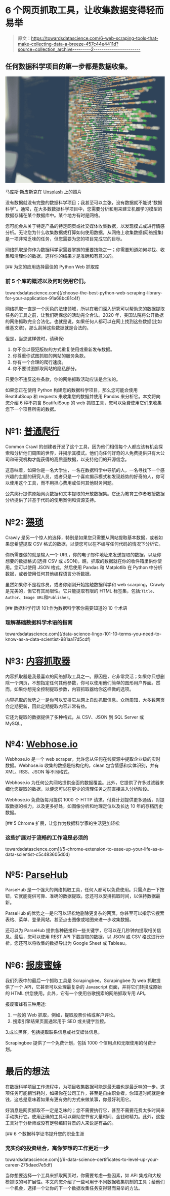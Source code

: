 # 6 个网页抓取工具，让收集数据变得轻而易举

> 原文：<https://towardsdatascience.com/6-web-scraping-tools-that-make-collecting-data-a-breeze-457c44e4411d?source=collection_archive---------2----------------------->

## 任何数据科学项目的第一步都是数据收集。

![](img/2172f238c24c28224e2601cdee1c3b06.png)

马库斯·斯皮斯克在 [Unsplash](https://unsplash.com?utm_source=medium&utm_medium=referral) 上的照片

没有数据就没有完整的数据科学项目；我甚至可以主张，没有数据就不能说“数据科学”。通常，在大多数数据科学项目中，您需要分析和用来建立机器学习模型的数据存储在某个数据库中。某个地方有时是网络。

您可能会从关于特定产品的特定网页或社交媒体收集数据，以发现模式或进行情感分析。无论您为什么收集数据或打算如何使用数据，从网络上收集数据(网络搜集)是一项非常乏味的任务，但您需要为您的项目完成它的目标。

网络抓取是你作为数据科学家需要掌握的重要技能之一；你需要知道如何寻找、收集和清理你的数据，这样你的结果才是准确和有意义的。

[](/choose-the-best-python-web-scraping-library-for-your-application-91a68bc81c4f) [## 为您的应用选择最佳的 Python Web 抓取库

### 前 5 个库的概述以及何时使用它们。

towardsdatascience.com](/choose-the-best-python-web-scraping-library-for-your-application-91a68bc81c4f) 

网络抓取一直是一个灰色的法律领域，所以在我们深入研究可以帮助您的数据提取任务的工具之前，让我们确保您的活动完全合法。2020 年，美国法院将公开数据的网络抓取完全合法化。也就是说，如果任何人都可以在网上找到这些数据(比如维基文章)，那么刮掉这些数据就是合法的。

但是，当您这样做时，请确保:

1.  你不会以侵犯版权的方式重复使用或重新发布数据。
2.  你尊重你试图抓取的网站的服务条款。
3.  你有一个合理的爬行速度。
4.  你不要试图抓取网站的隐私部分。

只要你不违反这些条款，你的网络抓取活动应该是合法的。

如果您正在使用 Python 构建您的数据科学项目，那么您可能会使用 BeatifulSoup 和 requests 来收集您的数据并使用 Pandas 来分析它。本文将向您介绍 6 种不包含 BeatifulSoup 的 web 抓取工具，您可以免费使用它们来收集您下一个项目所需的数据。

# №1: [普通爬行](https://commoncrawl.org/)

Common Crawl 的创建者开发了这个工具，因为他们相信每个人都应该有机会探索和分析他们周围的世界，并揭示其模式。他们向任何好奇的人免费提供只有大公司和研究机构才能获得的高质量数据，以支持他们的开源信念。

这意味着，如果你是一名大学生，一名在数据科学中导航的人，一名寻找下一个感兴趣的主题的研究人员，或者只是一个喜欢揭示模式和发现趋势的好奇的人，你可以使用这个工具，而不用担心费用或任何其他财务问题。

公共爬行提供原始网页数据和文本提取的开放数据集。它还为教育工作者教授数据分析提供了非基于代码的使用案例和资源支持。

# №2: [猥琐](http://crawly.diffbot.com/)

Crawly 是另一个惊人的选择，特别是如果您只需要从网站提取基本数据，或者如果您希望提取 CSV 格式的数据，以便您可以在不编写任何代码的情况下分析它。

你所需要做的就是输入一个 URL，你的电子邮件地址来发送提取的数据，以及你想要的数据格式(选择 CSV 或 JSON)，瞧，抓取的数据就在你的收件箱里供你使用。您可以使用 JSON 格式，然后使用 Pandas 和 Matplotlib 在 Python 中分析数据，或者使用任何其他编程语言分析数据。

虽然如果你不是程序员，或者你刚刚开始接触数据科学和 web scarping，Crawly 是完美的，但它有其局限性。它只能提取有限的 HTML 标签集，包括:`Title`、`Author`、`Image URL`和`Publisher`。

[](/data-science-lingo-101-10-terms-you-need-to-know-as-a-data-scientist-981aa17d5cdf) [## 数据科学行话 101:作为数据科学家你需要知道的 10 个术语

### 理解基础数据科学术语的指南

towardsdatascience.com](/data-science-lingo-101-10-terms-you-need-to-know-as-a-data-scientist-981aa17d5cdf) 

# №3: [内容抓取器](https://contentgrabber.com/Manual/understanding_the_concept.htm)

内容抓取器是我最喜欢的网络抓取工具之一。原因是，它非常灵活；如果你只想删除一个网页，不想指定任何其他参数，你可以使用他们简单的图形用户界面。然而，如果你想完全控制提取参数，内容抓取器给你这样做的选项。

内容抓取的优势之一是你可以安排它从网上自动抓取信息。众所周知，大多数网页会定期更新，因此定期提取内容非常有益。

它还为提取的数据提供了多种格式，从 CSV、JSON 到 SQL Server 或 MySQL。

# №4: [Webhose.io](https://webhose.io/)

Webhose.io 是一个 web scraper，允许您从任何在线资源中提取企业级的实时数据。Webhose.io 收集的数据是结构化的，clean 包含情感和实体识别，并有 XML、RSS、JSON 等不同格式。

Webhose.io 为任何公共网站提供全面的数据覆盖。此外，它提供了许多过滤器来细化您提取的数据，以便您可以在更少的清理任务之前直接进入分析阶段。

Webhose.io 免费版每月提供 1000 个 HTTP 请求。付费计划提供更多通话，对提取数据的权力，以及更多好处，如图像分析和地理定位以及长达 10 年的存档历史数据。

[](/5-chrome-extension-to-ease-up-your-life-as-a-data-scientist-c5c483605d0d) [## 5 Chrome 扩展，让您作为数据科学家的生活更加轻松

### 这些扩展对于流畅的工作流是必须的

towardsdatascience.com](/5-chrome-extension-to-ease-up-your-life-as-a-data-scientist-c5c483605d0d) 

# №5: [ParseHub](https://www.parsehub.com/)

ParseHub 是一个强大的网络抓取工具，任何人都可以免费使用。只需点击一下按钮，它就能提供可靠、准确的数据提取。您还可以安排抓取时间，以保持数据最新。

ParseHub 的优势之一是它可以轻松地删除更复杂的网页。你甚至可以指示它搜索表格、菜单、登录网站，甚至点击图像或地图来进一步收集数据。

还可以为 ParseHub 提供各种链接和一些关键字，它可以在几秒钟内提取相关信息。最后，您可以使用 REST API 下载提取的数据，以 JSON 或 CSV 格式进行分析。您还可以将收集的数据导出为 Google Sheet 或 Tableau。

# №6: [报废蜜蜂](https://bit.ly/2P8gRAA)

我们列表中的最后一个抓取工具是 Scrapingbee。Scrapingbee 为 web 抓取提供了一个 API，它甚至可以处理最复杂的 Javascript 页面，并将它们转换成原始的 HTML 供您使用。此外，它有一个使用谷歌搜索的网络抓取专用 API。

报废蜜蜂有三种用途:

1.  一般的 Web 抓取，例如，提取股票价格或客户评论。
2.  搜索引擎结果页面通常用于 SEO 或关键字监控。

3.成长黑客，包括提取联系信息或社交媒体信息。

Scrapingbee 提供了一个免费计划，包括 1000 个信用点和无限使用的付费计划。

# 最后的想法

在数据科学项目工作流程中，为项目收集数据可能是最无趣也是最乏味的一步。这项任务可能相当耗时，如果你在公司工作，甚至是自由职业者，你知道时间就是金钱，这总是意味着如果有更有效的方式来做某事，你最好利用它。

好消息是网页抓取不一定是乏味的；您不需要执行它，甚至不需要花费太多时间来手动执行它。使用正确的工具可以帮助您节省大量时间、金钱和精力。此外，这些工具对于分析师或没有足够编码背景的人来说是有益的。

[](/6-data-science-certificates-to-level-up-your-career-275daed7e5df) [## 6 个数据科学证书提升您的职业生涯

### 充实你的投资组合，离你梦想的工作更近一步

towardsdatascience.com](/6-data-science-certificates-to-level-up-your-career-275daed7e5df) 

当你想要选择一个工具来抓取网页时，你需要考虑一些因素，如 API 集成和大规模抓取的可扩展性。本文向您介绍了一些可用于不同数据收集机制的工具；给他们一个机会，选择一个让你的下一个数据收集任务变得轻而易举的方法。